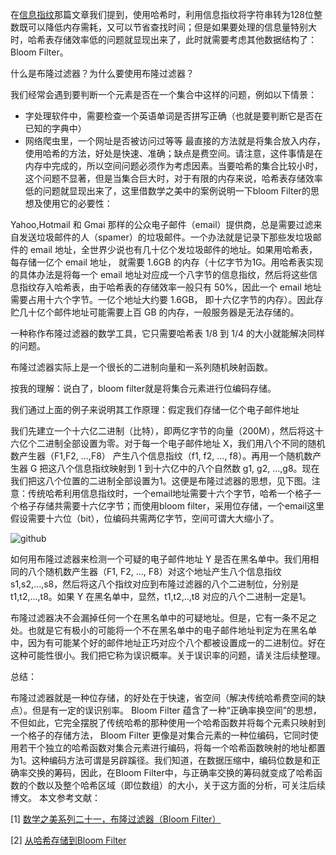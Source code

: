 在[信息指纹](https://github.com/fupengfei058/article-collection/blob/master/%E4%BF%A1%E6%81%AF%E6%8C%87%E7%BA%B9.md)那篇文章我们提到，使用哈希时，利用信息指纹将字符串转为128位整数既可以降低内存需耗，又可以节省查找时间；但是如果要处理的信息量特别大时，哈希表存储效率低的问题就显现出来了，此时就需要考虑其他数据结构了：Bloom Filter。

什么是布隆过滤器？为什么要使用布隆过滤器？

我们经常会遇到要判断一个元素是否在一个集合中这样的问题，例如以下情景：

* 字处理软件中，需要检查一个英语单词是否拼写正确（也就是要判断它是否在已知的字典中）
* 网络爬虫里，一个网址是否被访问过等等
最直接的方法就是将集合放入内存，使用哈希的方法，好处是快速、准确；缺点是费空间。请注意，这件事情是在内存中完成的，所以空间问题必须作为考虑因素。当要哈希的集合比较小时，这个问题不显著，但是当集合巨大时，对于有限的内存来说，哈希表存储效率低的问题就显现出来了，这里借数学之美中的案例说明一下bloom Filter的思想及使用它的必要性：

Yahoo,Hotmail 和 Gmai 那样的公众电子邮件（email）提供商，总是需要过滤来自发送垃圾邮件的人（spamer）的垃圾邮件。一个办法就是记录下那些发垃圾邮件的 email 地址，全世界少说也有几十亿个发垃圾邮件的地址。如果用哈希表，每存储一亿个 email 地址， 就需要 1.6GB 的内存（十亿字节为1G。用哈希表实现的具体办法是将每一个 email 地址对应成一个八字节的信息指纹，然后将这些信息指纹存入哈希表，由于哈希表的存储效率一般只有 50%，因此一个 email 地址需要占用十六个字节。一亿个地址大约要 1.6GB， 即十六亿字节的内存）。因此存贮几十亿个邮件地址可能需要上百 GB 的内存，一般服务器是无法存储的。

一种称作布隆过滤器的数学工具，它只需要哈希表 1/8 到 1/4 的大小就能解决同样的问题。

布隆过滤器实际上是一个很长的二进制向量和一系列随机映射函数。

按我的理解：说白了，bloom filter就是将集合元素进行位编码存储。


我们通过上面的例子来说明其工作原理：假定我们存储一亿个电子邮件地址

我们先建立一个十六亿二进制（比特），即两亿字节的向量（200M），然后将这十六亿个二进制全部设置为零。对于每一个电子邮件地址 X，我们用八个不同的随机数产生器（F1,F2, ...,F8） 产生八个信息指纹（f1, f2, ..., f8）。再用一个随机数产生器 G 把这八个信息指纹映射到 1 到十六亿中的八个自然数 g1, g2, ...,g8。现在我们把这八个位置的二进制全部设置为1。这便是布隆过滤器的思想，见下图。注意：传统哈希利用信息指纹时，一个email地址需要十六个字节，哈希一个格子一个格子存储共需要十六亿字节；而使用bloom filter，采用位存储，一个email这里假设需要十六位（bit），位编码共需两亿字节，空间可谓大大缩小了。

![github](https://github.com/fupengfei058/article-collection/blob/master/doc/g1.jpg)

如何用布隆过滤器来检测一个可疑的电子邮件地址 Y 是否在黑名单中。我们用相同的八个随机数产生器（F1, F2, ..., F8）对这个地址产生八个信息指纹 s1,s2,...,s8，然后将这八个指纹对应到布隆过滤器的八个二进制位，分别是 t1,t2,...,t8。如果 Y 在黑名单中，显然，t1,t2,..,t8 对应的八个二进制一定是1。

布隆过滤器决不会漏掉任何一个在黑名单中的可疑地址。但是，它有一条不足之处。也就是它有极小的可能将一个不在黑名单中的电子邮件地址判定为在黑名单中，因为有可能某个好的邮件地址正巧对应个八个都被设置成一的二进制位。好在这种可能性很小。我们把它称为误识概率。关于误识率的问题，请关注后续整理。

总结：

布隆过滤器就是一种位存储，的好处在于快速，省空间（解决传统哈希费空间的缺点）。但是有一定的误识别率。
Bloom Filter 蕴含了一种“正确率换空间”的思想，不但如此，它完全摆脱了传统哈希的那种使用一个哈希函数并将每个元素只映射到一个格子的存储方法， Bloom Filter 更像是对集合元素的一种位编码，它同时使用若干个独立的哈希函数对集合元素进行编码，将每一个哈希函数映射的地址都置为1。这种编码方法可谓是另辟蹊径。我们知道，在数据压缩中，编码位数是和正确率交换的筹码，因此，在Bloom Filter中，与正确率交换的筹码就变成了哈希函数的个数以及整个哈希区域（即位数组）的大小，关于这方面的分析，可关注后续博文。
本文参考文献：

[1] [数学之美系列二十一，布隆过滤器（Bloom Filter）](http://www.google.com.hk/ggblog/googlechinablog/2007/07/bloom-filter_7469.html)

[2] [从哈希存储到Bloom Filter](http://blog.csdn.net/jiaomeng/article/details/1496329)
